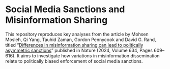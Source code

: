 # Social Media Sanctions and Misinformation Sharing

This repository reproduces key analyses from the article by Mohsen Mosleh, Qi Yang, Tauhid Zaman, Gordon Pennycook and David G. Rand, titled “[Differences in misinformation sharing can lead to politically asymmetric sanctions](https://www.nature.com/articles/s41586-024-07942-8)” published in Nature (2024, Volume 634, Pages 609–616). It aims to investigate how variations in misinformation dissemination relate to politically biased enforcement of social media sanctions.

